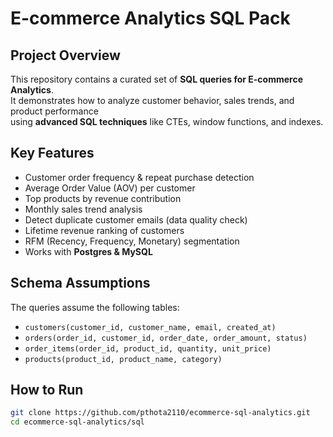 # **E-commerce Analytics SQL Pack**

## **Project Overview**
This repository contains a curated set of **SQL queries for E-commerce Analytics**.  
It demonstrates how to analyze customer behavior, sales trends, and product performance  
using **advanced SQL techniques** like CTEs, window functions, and indexes.

## **Key Features**
- Customer order frequency & repeat purchase detection  
- Average Order Value (AOV) per customer  
- Top products by revenue contribution  
- Monthly sales trend analysis  
- Detect duplicate customer emails (data quality check)  
- Lifetime revenue ranking of customers  
- RFM (Recency, Frequency, Monetary) segmentation  
- Works with **Postgres & MySQL**

## **Schema Assumptions**
The queries assume the following tables:
- `customers(customer_id, customer_name, email, created_at)`
- `orders(order_id, customer_id, order_date, order_amount, status)`
- `order_items(order_id, product_id, quantity, unit_price)`
- `products(product_id, product_name, category)`
## **How to Run**
```bash
git clone https://github.com/pthota2110/ecommerce-sql-analytics.git
cd ecommerce-sql-analytics/sql
